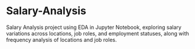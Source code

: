 # Salary-Analysis
Salary Analysis project using EDA in Jupyter Notebook, exploring salary variations across locations, job roles, and employment statuses, along with frequency analysis of locations and job roles.
